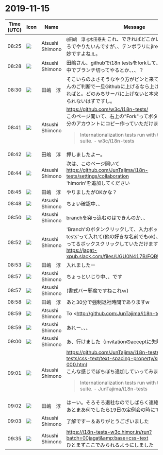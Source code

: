 # 2019-11-15

|Time (UTC)|Icon|Name|Message|
|---|---|---|---|
|08:25|![](https://secure.gravatar.com/avatar/3f82b853a23d9a6d1ce612d83f3a3a54.jpg?s=72&d=https%3A%2F%2Fa.slack-edge.com%2Fdf10d%2Fimg%2Favatars%2Fava_0008-72.png)|Atsushi Shimono|`@田嶋　淳` `@木田泰夫` これ、できればどこかレポジトリ的なところでやりたいんですが、、テンポラリにjlreqの中、は何とも微妙ですよねぇ。|
|08:28|![](https://secure.gravatar.com/avatar/3f82b853a23d9a6d1ce612d83f3a3a54.jpg?s=72&d=https%3A%2F%2Fa.slack-edge.com%2Fdf10d%2Fimg%2Favatars%2Fava_0008-72.png)|Atsushi Shimono|田嶋さん、githubでi18n testsをforkして、テンポラリにその中でブランチ切ってやるとか、、、？|
|08:30|![](https://secure.gravatar.com/avatar/698cc14290c3976fdd9f0a23494b87c1.jpg?s=72&d=https%3A%2F%2Fa.slack-edge.com%2Fdf10d%2Fimg%2Favatars%2Fava_0018-72.png)|田嶋　淳|そこいらのよさそうなやり方がピンと来てませんので、下農さんのご判断で一旦Githubに上げるなら上げちゃっていただければと。どのみちサーバに上げないと本来の表示フォントで見られないはずですし。|
|08:41|![](https://secure.gravatar.com/avatar/3f82b853a23d9a6d1ce612d83f3a3a54.jpg?s=72&d=https%3A%2F%2Fa.slack-edge.com%2Fdf10d%2Fimg%2Favatars%2Fava_0008-72.png)|Atsushi Shimono|<https://github.com/w3c/i18n-tests/><br>このページ開いて、右上の"Fork"ってボタンプチッとおして自分のアカウントにコピー作っていただけませんか。<br><blockquote>Internationalization tests run with the W3C i18n test suite. - w3c/i18n-tests</blockquote>|
|08:42|![](https://secure.gravatar.com/avatar/698cc14290c3976fdd9f0a23494b87c1.jpg?s=72&d=https%3A%2F%2Fa.slack-edge.com%2Fdf10d%2Fimg%2Favatars%2Fava_0018-72.png)|田嶋　淳|押しましたよー。|
|08:44|![](https://secure.gravatar.com/avatar/3f82b853a23d9a6d1ce612d83f3a3a54.jpg?s=72&d=https%3A%2F%2Fa.slack-edge.com%2Fdf10d%2Fimg%2Favatars%2Fava_0008-72.png)|Atsushi Shimono|次は、このページ開いて<br><https://github.com/JunTajima/i18n-tests/settings/collaboration><br>'himorin'を追加してください|
|08:45|![](https://secure.gravatar.com/avatar/698cc14290c3976fdd9f0a23494b87c1.jpg?s=72&d=https%3A%2F%2Fa.slack-edge.com%2Fdf10d%2Fimg%2Favatars%2Fava_0018-72.png)|田嶋　淳|やりましたがOKかな？|
|08:48|![](https://secure.gravatar.com/avatar/3f82b853a23d9a6d1ce612d83f3a3a54.jpg?s=72&d=https%3A%2F%2Fa.slack-edge.com%2Fdf10d%2Fimg%2Favatars%2Fava_0008-72.png)|Atsushi Shimono|ちょい確認中、、|
|08:50|![](https://secure.gravatar.com/avatar/3f82b853a23d9a6d1ce612d83f3a3a54.jpg?s=72&d=https%3A%2F%2Fa.slack-edge.com%2Fdf10d%2Fimg%2Favatars%2Fava_0008-72.png)|Atsushi Shimono|branchを突っ込むのはできんのか、、|
|08:52|![](https://secure.gravatar.com/avatar/3f82b853a23d9a6d1ce612d83f3a3a54.jpg?s=72&d=https%3A%2F%2Fa.slack-edge.com%2Fdf10d%2Fimg%2Favatars%2Fava_0008-72.png)|Atsushi Shimono|'Branch'のボタンクリックして、入力ボックスに'jagat-xml-tests'って入れて(他の好きな名前でもok)、下の画像で青くなってるボックスクリックしていただけます？<br>https://jagat-xpub.slack.com/files/UGU0N417B/FQBUE63DX/image.png|
|08:53|![](https://secure.gravatar.com/avatar/698cc14290c3976fdd9f0a23494b87c1.jpg?s=72&d=https%3A%2F%2Fa.slack-edge.com%2Fdf10d%2Fimg%2Favatars%2Fava_0018-72.png)|田嶋　淳|入れましたー|
|08:57|![](https://secure.gravatar.com/avatar/3f82b853a23d9a6d1ce612d83f3a3a54.jpg?s=72&d=https%3A%2F%2Fa.slack-edge.com%2Fdf10d%2Fimg%2Favatars%2Fava_0008-72.png)|Atsushi Shimono|ちょっといじり中、、です|
|08:57|![](https://secure.gravatar.com/avatar/3f82b853a23d9a6d1ce612d83f3a3a54.jpg?s=72&d=https%3A%2F%2Fa.slack-edge.com%2Fdf10d%2Fimg%2Favatars%2Fava_0008-72.png)|Atsushi Shimono|(書式バー邪魔ですねこれｗ)|
|08:58|![](https://secure.gravatar.com/avatar/698cc14290c3976fdd9f0a23494b87c1.jpg?s=72&d=https%3A%2F%2Fa.slack-edge.com%2Fdf10d%2Fimg%2Favatars%2Fava_0018-72.png)|田嶋　淳|あと30分で強制退社時間でありますw|
|08:59|![](https://secure.gravatar.com/avatar/3f82b853a23d9a6d1ce612d83f3a3a54.jpg?s=72&d=https%3A%2F%2Fa.slack-edge.com%2Fdf10d%2Fimg%2Favatars%2Fava_0008-72.png)|Atsushi Shimono|To <http://github.com:JunTajima/i18n-tests.git|github.com:JunTajima/i18n-tests.git><br> ! [remote rejected] jagat-xml-tests -&gt; jagat-xml-tests (permission denied)<br>error: failed to push some refs to <mailto:'git@github.com|'git@github.com>:JunTajima/i18n-tests.git'|
|08:59|![](https://secure.gravatar.com/avatar/3f82b853a23d9a6d1ce612d83f3a3a54.jpg?s=72&d=https%3A%2F%2Fa.slack-edge.com%2Fdf10d%2Fimg%2Favatars%2Fava_0008-72.png)|Atsushi Shimono|あれー、、、|
|09:00|![](https://secure.gravatar.com/avatar/3f82b853a23d9a6d1ce612d83f3a3a54.jpg?s=72&d=https%3A%2F%2Fa.slack-edge.com%2Fdf10d%2Fimg%2Favatars%2Fava_0008-72.png)|Atsushi Shimono|あ、行けました（invitationのacceptに失敗してました|
|09:01|![](https://secure.gravatar.com/avatar/3f82b853a23d9a6d1ce612d83f3a3a54.jpg?s=72&d=https%3A%2F%2Fa.slack-edge.com%2Fdf10d%2Fimg%2Favatars%2Fava_0008-72.png)|Atsushi Shimono|<https://github.com/JunTajima/i18n-tests/blob/jagat-xml-tests/css-text/text-spacing-property/space-start-000.html><br>こんな感じでぼちぼち追加していってみます<br><blockquote>Internationalization tests run with the W3C i18n test suite. - JunTajima/i18n-tests</blockquote>|
|09:02|![](https://secure.gravatar.com/avatar/698cc14290c3976fdd9f0a23494b87c1.jpg?s=72&d=https%3A%2F%2Fa.slack-edge.com%2Fdf10d%2Fimg%2Favatars%2Fava_0018-72.png)|田嶋　淳|はーい。そろそろ退社なのでしばらく連絡取れなくなります。あとまあ何でしたら19日の定例会の時にでも。|
|09:03|![](https://secure.gravatar.com/avatar/3f82b853a23d9a6d1ce612d83f3a3a54.jpg?s=72&d=https%3A%2F%2Fa.slack-edge.com%2Fdf10d%2Fimg%2Favatars%2Fava_0008-72.png)|Atsushi Shimono|了解ですー＆ありがとうございました|
|09:35|![](https://secure.gravatar.com/avatar/3f82b853a23d9a6d1ce612d83f3a3a54.jpg?s=72&d=https%3A%2F%2Fa.slack-edge.com%2Fdf10d%2Fimg%2Favatars%2Fava_0008-72.png)|Atsushi Shimono|<https://i18n-tests-w3c.himor.in/run?batch=00jagat&amp;base=css-text><br>ひとまずここでみられるようにしました|
